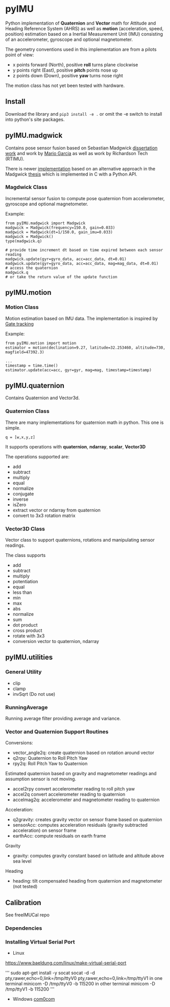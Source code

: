 # pyIMU

Python implementation of **Quaternion** and **Vector** math for Attitude and Heading Reference System (AHRS) as well as **motion** (acceleration, speed, position) estimation based on a Inertial Measurement Unit (IMU) consisting of an accelerometer, gyroscope and optional magnetometer.

The geometry conventions used in this implementation are from a pilots point of view:
- x points forward (North), positive **roll** turns plane clockwise
- y points right (East), positive **pitch** points nose up
- z points down (Down), positive **yaw** turns nose right

The motion class has not yet been tested with hardware. 

## Install
Download the library and ```pip3 install -e .``` or omit the -e switch to install into python's site packages.

## pyIMU.madgwick
Contains pose sensor fusion based on Sebastian Madgwick [dissertation work](https://x-io.co.uk/downloads/madgwick_internal_report.pdf) and work by [Mario Garcia](https://pypi.org/project/AHRS/) as well as work by Richardson Tech (RTIMU).

There is newer [implementation](https://pypi.org/project/imufusion/) based on an alternative approach in the Madgwick [thesis](https://ethos.bl.uk/OrderDetails.do?uin=uk.bl.ethos.681552) which is implemented in C with a Python API.

### Magdwick Class
Incremental sensor fusion to compute pose quaternion from accelerometer, gyroscope and optional magnetometer.

Example:

```
from pyIMU.madgwick import Madgwick
madgwick = Madgwick(frequency=150.0, gain=0.033)
madgwick = Madgwick(dt=1/150.0, gain_imu=0.033)
madgwick = Madgwick()
type(madgwick.q)

# provide time increment dt based on time expired between each sensor reading
madgwick.update(gyr=gyro_data, acc=acc_data, dt=0.01)
madgwick.update(gyr=gyro_data, acc=acc_data, mag=mag_data, dt=0.01)
# access the quaternion
madgwick.q
# or take the return value of the update function
```

## pyIMU.motion

### Motion Class
Motion estimation based on IMU data. The implementation is inspired by [Gate tracking](https://github.com/xioTechnologies/Gait-Tracking/)

Example:
```
from pyIMU.motion import motion
estimator = motion(declination=9.27, latitude=32.253460, altitude=730, magfield=47392.3)

...
timestamp = time.time()
estimator.update(acc=acc, gyr=gyr, mag=mag, timestamp=timestamp)
```
## pyIMU.quaternion
Contains Quaternion and Vector3d.

### Quaternion Class
There are many implementations for quaternion math in python. This one is simple.

```q = [w,x,y,z]```

It supports operations with **quaternion**, **ndarray**, **scalar**, **Vector3D**

The operations supported are:
- add 
- subtract
- multiply
- equal 
- normalize 
- conjugate
- inverse 
- isZero
- extract vector or ndarray from quaternion
- convert to 3x3 rotation matrix

### Vector3D Class
Vector class to support quaternions, rotations and manipulating sensor readings.

The class supports
- add 
- subtract 
- multiply 
- potentiation 
- equal 
- less than 
- min 
- max 
- abs 
- normalize 
- sum 
- dot product 
- cross product 
- rotate with 3x3
- conversion vector to quaternion, ndarray

## pyIMU.utilities

### General Utility
- clip
- clamp
- invSqrt (Do not use)

### RunningAverage
Running average filter providing average and variance.

### Vector and Quaternion Support Routines
Conversions:
- vector_angle2q: create quaternion based on rotation around vector
- q2rpy: Quaternion to Roll Pitch Yaw
- rpy2q: Roll Pitch Yaw to Quaternion

Estimated quaternion based on gravity and magnetometer readings and assumption sensor is not moving.
- accel2rpy convert accelerometer reading to roll pitch yaw
- accel2q convert accelerometer reading to quaternion
- accelmag2q: accelerometer and magnetometer reading to quaternion

Acceleration:
- q2gravity: creates gravity vector on sensor frame based on quaternion
- sensorAcc: computes acceleration residuals (gravity subtracted acceleration) on sensor frame
- earthAcc: compute residuals on earth frame

Gravity
- gravity: computes gravity constant based on latitude and altitude above sea level

Heading
- heading: tilt compensated heading from quaternion and magnetometer (not tested)

## Calibration
See freeIMUCal repo

### Dependencies

### Installing Virtual Serial Port
- Linux

https://www.baeldung.com/linux/make-virtual-serial-port

'''
sudo apt-get install -y socat
socat -d -d pty,rawer,echo=0,link=/tmp/ttyV0 pty,rawer,echo=0,link=/tmp/ttyV1
in one terminal
minicom -D /tmp/ttyV0 -b 115200
in other terminal
minicom -D /tmp/ttyV1 -b 115200
'''

- Windows
[com0com](https://sourceforge.net/projects/com0com/)
